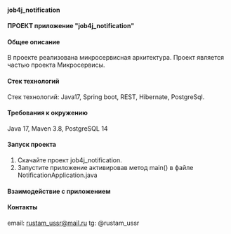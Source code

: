 #### job4j_notification

#### ПРОЕКТ приложение "job4j_notification"

#### Общее описание

В проекте реализована микросервисная архитектура. Проект является частью проекта Микросервисы.

#### Стек технологий

Стек технологий: Java17, Spring boot, REST, Hibernate, PostgreSql.

#### Требования к окружению

Java 17, Maven 3.8, PostgreSQL 14

#### Запуск проекта

1) Скачайте проект job4j_notification.
2) Запустите приложение активировав метод main() в файле NotificationApplication.java

#### Взаимодействие с приложением

#### Контакты

email: rustam_ussr@mail.ru tg: @rustam_ussr